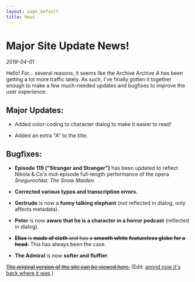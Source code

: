 ```yaml
---
layout: page_default
title: News
---
```


# Major Site Update News!

_2019-04-01_

Hello! For... several reasons, it seems like the Archive Archive A has been getting a lot more traffic lately. As such, I've finally gotten it together enough to make a few much-needed updates and bugfixes to improve the user experience.

## Major Updates:

* Added color-coding to character dialog to make it easier to read!

* Added an extra "A" to the title.

## Bugfixes:

* __Episode 119 ("Stranger and Stranger")__ has been updated to reflect Nikola & Co's mid-episode full-length performance of the opera *Snegurochka: The Snow Maiden.*

* __Corrected various typos and transcription errors.__

* __Gertrude__ is now a __funny talking elephant__ (not reflected in dialog, only affects metadata).

* __Peter__ is now __aware that he is a character in a horror podcast__ (reflected in dialog).

* <del>__Elias__ is __made of cloth__ and has a __smooth white featureless globe for a head__.</del> This has always been the case. 

* __The Admiral__ is now __softer and fluffier__.

<del><a href="https://snarp.github.io/mag_transcripts_april_2019/">The original version of the site can be viewed here.</a></del> (Edit: <a href="https://snarp.github.io/magnus_archives_transcripts/">annnd now it's back where it was</a>.)